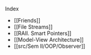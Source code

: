 Index
- [[Friends]]
- [[File Streams]]
- [[RAII. Smart Pointers]]
- [[Model-View Architecture]]
- [[src/Sem II/OOP/Observer]]